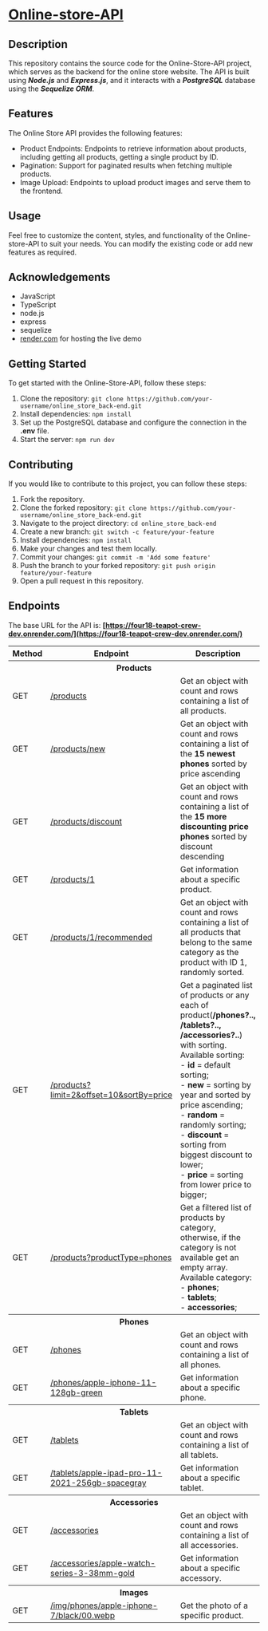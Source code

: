 # [Online-store-API](https://four18-teapot-crew-dev.onrender.com/)

## Description

This repository contains the source code for the Online-Store-API project, which serves as the backend for the online store website. The API is built using **_Node.js_** and **_Express.js_**, and it interacts with a **_PostgreSQL_** database using the **_Sequelize ORM_**.

## Features

The Online Store API provides the following features:

- Product Endpoints: Endpoints to retrieve information about products, including getting all products, getting a single product by ID.
- Pagination: Support for paginated results when fetching multiple products.
- Image Upload: Endpoints to upload product images and serve them to the frontend.

## Usage

Feel free to customize the content, styles, and functionality of the Online-store-API to suit your needs. You can modify the existing code or add new features as required.

## Acknowledgements

- JavaScript
- TypeScript
- node.js
- express
- sequelize
- [render.com](https://render.com/) for hosting the live demo

## Getting Started

To get started with the Online-Store-API, follow these steps:

1. Clone the repository: `git clone https://github.com/your-username/online_store_back-end.git`
2. Install dependencies: `npm install`
3. Set up the PostgreSQL database and configure the connection in the **.env** file.
4. Start the server: `npm run dev`

## Contributing

If you would like to contribute to this project, you can follow these steps:

1. Fork the repository.
2. Clone the forked repository: `git clone https://github.com/your-username/online_store_back-end.git`
3. Navigate to the project directory: `cd online_store_back-end`
4. Create a new branch: `git switch -c feature/your-feature`
5. Install dependencies: `npm install`
6. Make your changes and test them locally.
7. Commit your changes: `git commit -m 'Add some feature'`
8. Push the branch to your forked repository: `git push origin feature/your-feature`
9. Open a pull request in this repository.

## Endpoints

The base URL for the API is: **[https://four18-teapot-crew-dev.onrender.com/](https://four18-teapot-crew-dev.onrender.com/)**

<table>
    <tr>
        <th>
        	Method
        </th>
        <th>
        	Endpoint
        </th>
        <th>
        	Description
        </th>
    </tr>
    	<tr>
        <th colspan="3">Products</th>
    	</tr>
    <tr>
        <td>
        	GET
        </td>
        <td>
        	<a href="https://four18-teapot-crew-dev.onrender.com/products">
        		/products
          </a>
        </td>
        <td>
        	Get an object with count and rows containing a list of all products.
        </td>
    </tr>
    <tr>
        <td>
        	GET
        </td>
        <td>
        	<a href="https://four18-teapot-crew-dev.onrender.com/products/new">
        		/products/new
          </a>
        </td>
        <td>
        	Get an object with count and rows containing a list of the <strong>15 newest phones</strong> sorted by price ascending
        </td>
    </tr>
    <tr>
        <td>
        	GET
        </td>
        <td>
        	<a href="https://four18-teapot-crew-dev.onrender.com/products/discount">
        		/products/discount
          </a>
        </td>
        <td>
        	Get an object with count and rows containing a list of the <strong>15 more discounting price phones</strong> sorted by discount descending
        </td>
    </tr>
    <tr>
        <td>
        	GET
        </td>
        <td>
          <a href="https://four18-teapot-crew-dev.onrender.com/products/1">
            /products/1
          </a>
        </td>
        <td>
        	Get information about a specific product.
        </td>
    </tr>
    <tr>
        <td>
        	GET
        </td>
        <td>
          <a href="https://four18-teapot-crew-dev.onrender.com/products/1/recommended">
          	/products/1/recommended
          </a>
        </td>
        <td>
        	Get an object with count and rows containing a list of all products that belong to the same category as the product with ID 1, randomly sorted.
        </td>
    </tr>
    <tr>
        <td>
        	GET
        </td>
        <td>
          <a href="https://four18-teapot-crew-dev.onrender.com/products?limit=2&offset=10&sortBy=price">
          	/products?limit=2&offset=10&sortBy=price
          </a>
        </td>
        <td>
        	Get a paginated list of products or any each of product(<strong>/phones?.., /tablets?.., /accessories?..</strong>) with sorting. Available sorting:
            <br> - <strong>id</strong> = default sorting;
            <br> - <strong>new</strong> = sorting by year and sorted by price ascending;
            <br> - <strong>random</strong> = randomly sorting;
            <br> - <strong>discount</strong> = sorting from biggest discount to lower;
            <br> - <strong>price</strong> = sorting from lower price to bigger;
        </td>
    </tr>
    <tr>
        <td>
        	GET
        </td>
        <td>
          <a href="https://four18-teapot-crew-dev.onrender.com/products?productType=phones">
          	/products?productType=phones
          </a>
        </td>
        <td>
        	Get a filtered list of products by category, otherwise, if the category is not available get an empty array. Available category:
            <br> - <strong>phones</strong>;
            <br> - <strong>tablets</strong>;
            <br> - <strong>accessories</strong>;
        </td>
    </tr>
    	<tr>
        	<th colspan="3">Phones</th>
    	</tr>
    <tr>
        <td>
        	GET
        </td>
        <td>
          <a href="https://four18-teapot-crew-dev.onrender.com/phones">
          	/phones
          </a>
        </td>
        <td>
        	Get an object with count and rows containing a list of all phones.
        </td>
    </tr>
    <tr>
        <td>
        	GET
        </td>
        <td>
          <a href="https://four18-teapot-crew-dev.onrender.com/phones/apple-iphone-11-128gb-green">
          	/phones/apple-iphone-11-128gb-green
          </a>
        </td>
        <td>
        	Get information about a specific phone.
        </td>
    </tr>
    	<tr>
        <th colspan="3">Tablets</th>
    	</tr>
    <tr>
        <td>
        	GET
        </td>
        <td>
          <a href="https://four18-teapot-crew-dev.onrender.com/tablets">
          	/tablets
          </a>
        </td>
        <td>
        	Get an object with count and rows containing a list of all tablets.
        </td>
    </tr>
    <tr>
        <td>
        	GET
        </td>
        <td>
          <a href="https://four18-teapot-crew-dev.onrender.com/tablets/apple-ipad-pro-11-2021-256gb-spacegray">
          	/tablets/apple-ipad-pro-11-2021-256gb-spacegray
          </a>
        </td>
        <td>
        	Get information about a specific tablet.
        </td>
    </tr>
    	<tr>
        <th colspan="3">Accessories</th>
    	</tr>
    <tr>
        <td>
        	GET
        </td>
        <td>
          <a href="https://four18-teapot-crew-dev.onrender.com/accessories">
          	/accessories
          </a>
        </td>
        <td>
        	Get an object with count and rows containing a list of all accessories.
        </td>
    </tr>
    <tr>
        <td>
        	GET
        </td>
        <td>
          <a href="https://four18-teapot-crew-dev.onrender.com/accessories/apple-watch-series-3-38mm-gold">
          	/accessories/apple-watch-series-3-38mm-gold
          </a>
        </td>
        <td>
        	Get information about a specific accessory.
        </td>
    </tr>
    	<tr>
        <th colspan="3">Images</th>
    	</tr>
    <tr>
        <td>
        	GET
        </td>
        <td>
          <a href="https://four18-teapot-crew-dev.onrender.com/img/phones/apple-iphone-7/black/00.webp">
          	/img/phones/apple-iphone-7/black/00.webp
          </a>
        </td>
        <td>
        	Get the photo of a specific product.
        </td>
    </tr>
</table>
